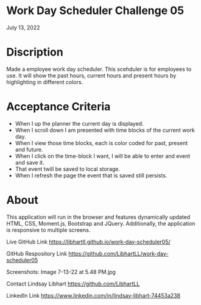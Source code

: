 # Work Day Scheduler Challenge 05

July 13, 2022

# Discription

Made a employee work day scheduler.  This scehduler is for employees to use.  It will show the past hours, current hours and present hours by highlighting in different colors.

# Acceptance Criteria

* When I up the planner the current day is displayed.
* When I scroll down I am presented with time blocks of the current work day.
* When I view those time blocks, each is color coded for past, present and future.
* When I click on the time-block I want, I will be able to enter and event and save it.
* That event twill be saved to local storage.
* When I refresh the page the event that is saved still persists.

# About
This application will run in the browser and features dynamically updated HTML, CSS, Moment.js, Bootstrap and JQuery.  Additionally, the application is responsive to multiple screens. 



Live GitHub Link  https://libhartll.github.io/work-day-scheduler05/

GitHub Respository Link https://github.com/LibhartLL/work-day-scheduler05

Screenshots:
Image 7-13-22 at 5.48 PM.jpg 

Contact Lindsay Libhart https://github.com/LibhartLL

LinkedIn Link https://www.linkedin.com/in/lindsay-libhart-74453a238
